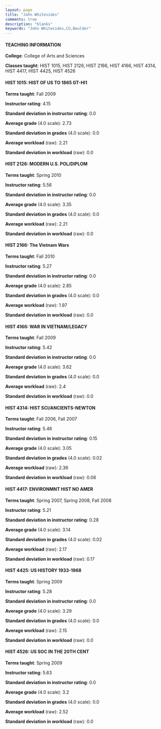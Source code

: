```yaml
---
layout: page
title: "John Whitesides" 
comments: true
description: "blanks"
keywords: "John Whitesides,CU,Boulder"
---
```

<head>
<script src="https://ajax.googleapis.com/ajax/libs/jquery/2.1.3/jquery.min.js"></script>
<script src="https://dl.dropboxusercontent.com/s/pc42nxpaw1ea4o9/highcharts.js?dl=0"></script>
<!-- <script src="../assets/js/highcharts.js"></script> -->
<style type="text/css">@font-face {
	font-family: "Bebas Neue";
	src: url(https://www.filehosting.org/file/details/544349/BebasNeue Regular.otf) format("opentype");
	}
	h1.Bebas { 
		font-family: "Bebas Neue", Verdana, Tahoma;
	}
</style>
</head>
	   
#### TEACHING INFORMATION

**College**: College of Arts and Sciences

**Classes taught**: HIST 1015, HIST 2126, HIST 2166, HIST 4166, HIST 4314, HIST 4417, HIST 4425, HIST 4526

#### HIST 1015: HIST OF US TO 1865 GT-HI1

**Terms taught**: Fall 2009

**Instructor rating**: 4.15

**Standard deviation in instructor rating**: 0.0

**Average grade** (4.0 scale): 2.73

**Standard deviation in grades** (4.0 scale): 0.0

**Average workload** (raw): 2.21

**Standard deviation in workload** (raw): 0.0

#### HIST 2126: MODERN U.S. POL/DIPLOM

**Terms taught**: Spring 2010

**Instructor rating**: 5.56

**Standard deviation in instructor rating**: 0.0

**Average grade** (4.0 scale): 3.35

**Standard deviation in grades** (4.0 scale): 0.0

**Average workload** (raw): 2.21

**Standard deviation in workload** (raw): 0.0

#### HIST 2166: The Vietnam Wars

**Terms taught**: Fall 2010

**Instructor rating**: 5.27

**Standard deviation in instructor rating**: 0.0

**Average grade** (4.0 scale): 2.85

**Standard deviation in grades** (4.0 scale): 0.0

**Average workload** (raw): 1.97

**Standard deviation in workload** (raw): 0.0

#### HIST 4166: WAR IN VIETNAM/LEGACY

**Terms taught**: Fall 2009

**Instructor rating**: 5.42

**Standard deviation in instructor rating**: 0.0

**Average grade** (4.0 scale): 3.62

**Standard deviation in grades** (4.0 scale): 0.0

**Average workload** (raw): 2.4

**Standard deviation in workload** (raw): 0.0

#### HIST 4314: HIST SCI/ANCIENTS-NEWTON

**Terms taught**: Fall 2006, Fall 2007

**Instructor rating**: 5.46

**Standard deviation in instructor rating**: 0.15

**Average grade** (4.0 scale): 3.05

**Standard deviation in grades** (4.0 scale): 0.02

**Average workload** (raw): 2.36

**Standard deviation in workload** (raw): 0.08

#### HIST 4417: ENVIRONMNT HIST NO AMER

**Terms taught**: Spring 2007, Spring 2008, Fall 2008

**Instructor rating**: 5.21

**Standard deviation in instructor rating**: 0.28

**Average grade** (4.0 scale): 3.14

**Standard deviation in grades** (4.0 scale): 0.02

**Average workload** (raw): 2.17

**Standard deviation in workload** (raw): 0.17

#### HIST 4425: US HISTORY 1933-1968

**Terms taught**: Spring 2009

**Instructor rating**: 5.28

**Standard deviation in instructor rating**: 0.0

**Average grade** (4.0 scale): 3.29

**Standard deviation in grades** (4.0 scale): 0.0

**Average workload** (raw): 2.15

**Standard deviation in workload** (raw): 0.0

#### HIST 4526: US SOC IN THE 20TH CENT

**Terms taught**: Spring 2009

**Instructor rating**: 5.63

**Standard deviation in instructor rating**: 0.0

**Average grade** (4.0 scale): 3.2

**Standard deviation in grades** (4.0 scale): 0.0

**Average workload** (raw): 2.52

**Standard deviation in workload** (raw): 0.0

